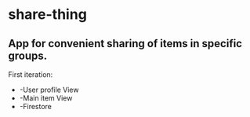 # share-thing
<h2>App for convenient sharing of items in specific groups.</h2>
<dim>First iteration:</dim> 
<ul>
  <li>-User profile View</li>
  <li>-Main item View</li>
  <li>-Firestore</li>
</ul>
